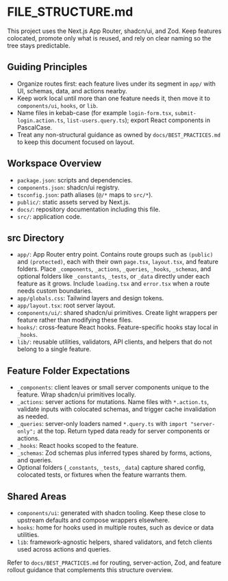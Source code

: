 # FILE_STRUCTURE.md

This project uses the Next.js App Router, shadcn/ui, and Zod. Keep features colocated, promote only what is reused, and rely on clear naming so the tree stays predictable.

## Guiding Principles

- Organize routes first: each feature lives under its segment in `app/` with UI, schemas, data, and actions nearby.
- Keep work local until more than one feature needs it, then move it to `components/ui`, `hooks`, or `lib`.
- Name files in kebab-case (for example `login-form.tsx`, `submit-login.action.ts`, `list-users.query.ts`); export React components in PascalCase.
- Treat any non-structural guidance as owned by `docs/BEST_PRACTICES.md` to keep this document focused on layout.

## Workspace Overview

- `package.json`: scripts and dependencies.
- `components.json`: shadcn/ui registry.
- `tsconfig.json`: path aliases (`@/*` maps to `src/*`).
- `public/`: static assets served by Next.js.
- `docs/`: repository documentation including this file.
- `src/`: application code.

## src Directory

- `app/`: App Router entry point. Contains route groups such as `(public)` and `(protected)`, each with their own `page.tsx`, `layout.tsx`, and feature folders. Place `_components`, `_actions`, `_queries`, `_hooks`, `_schemas`, and optional folders like `_constants`, `_tests`, or `_data` directly under each feature as it grows. Include `loading.tsx` and `error.tsx` when a route needs custom boundaries.
- `app/globals.css`: Tailwind layers and design tokens.
- `app/layout.tsx`: root server layout.
- `components/ui/`: shared shadcn/ui primitives. Create light wrappers per feature rather than modifying these files.
- `hooks/`: cross-feature React hooks. Feature-specific hooks stay local in `_hooks`.
- `lib/`: reusable utilities, validators, API clients, and helpers that do not belong to a single feature.

## Feature Folder Expectations

- `_components`: client leaves or small server components unique to the feature. Wrap shadcn/ui primitives locally.
- `_actions`: server actions for mutations. Name files with `*.action.ts`, validate inputs with colocated schemas, and trigger cache invalidation as needed.
- `_queries`: server-only loaders named `*.query.ts` with `import "server-only";` at the top. Return typed data ready for server components or actions.
- `_hooks`: React hooks scoped to the feature.
- `_schemas`: Zod schemas plus inferred types shared by forms, actions, and queries.
- Optional folders (`_constants`, `_tests`, `_data`) capture shared config, colocated tests, or fixtures when the feature warrants them.

## Shared Areas

- `components/ui`: generated with shadcn tooling. Keep these close to upstream defaults and compose wrappers elsewhere.
- `hooks`: home for hooks used in multiple routes, such as device or data utilities.
- `lib`: framework-agnostic helpers, shared validators, and fetch clients used across actions and queries.

Refer to `docs/BEST_PRACTICES.md` for routing, server-action, Zod, and feature rollout guidance that complements this structure overview.
